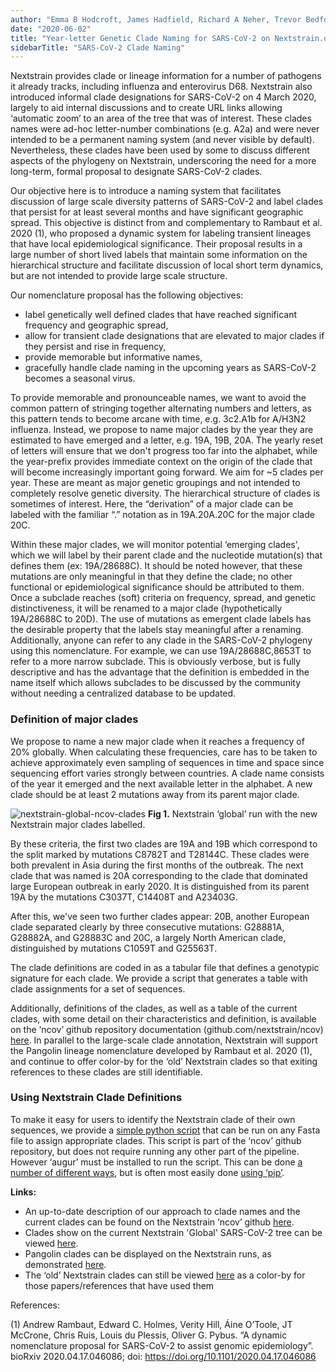 ```yaml
---
author: "Emma B Hodcroft, James Hadfield, Richard A Neher, Trevor Bedford"
date: "2020-06-02"
title: "Year-letter Genetic Clade Naming for SARS-CoV-2 on Nextstrain.org"
sidebarTitle: "SARS-CoV-2 Clade Naming"
---
```


Nextstrain provides clade or lineage information for a number of pathogens it already tracks, including influenza and enterovirus D68. Nextstrain also introduced informal clade designations for SARS-CoV-2 on 4 March 2020, largely to aid internal discussions and to create URL links allowing ‘automatic zoom’ to an area of the tree that was of interest. These clades names were ad-hoc letter-number combinations (e.g. A2a) and were never intended to be a permanent naming system (and never visible by default). Nevertheless, these clades have been used by some to discuss different aspects of the phylogeny on Nextstrain, underscoring the need for a more long-term, formal proposal to designate SARS-CoV-2 clades.

Our objective here is to introduce a naming system that facilitates discussion of large scale diversity patterns of SARS-CoV-2 and label clades that persist for at least several months and have significant geographic spread. This objective is distinct from and complementary to Rambaut et al. 2020 (1), who proposed a dynamic system for labeling transient lineages that have local epidemiological significance. Their proposal results in a large number of short lived labels that maintain some information on the hierarchical structure and facilitate discussion of local short term dynamics, but are not intended to provide large scale structure.

Our nomenclature proposal has the following objectives:
* label genetically well defined clades that have reached significant frequency and geographic spread,
* allow for transient clade designations that are elevated to major clades if they persist and rise in frequency,
* provide memorable but informative names,
* gracefully handle clade naming in the upcoming years as SARS-CoV-2 becomes a seasonal virus.

To provide memorable and pronounceable names, we want to avoid the common pattern of stringing together alternating numbers and letters, as this pattern tends to become arcane with time, e.g. 3c2.A1b for A/H3N2 influenza. Instead, we propose to name major clades by the year they are estimated to have emerged and a letter, e.g. 19A, 19B, 20A. The yearly reset of letters will ensure that we don't progress too far into the alphabet, while the year-prefix provides immediate context on the origin of the clade that will become increasingly important going forward. We aim for ~5 clades per year. These are meant as major genetic groupings and not intended to completely resolve genetic diversity. The hierarchical structure of clades is sometimes of interest. Here, the “derivation” of a major clade can be labeled with the familiar “.” notation as in 19A.20A.20C for the major clade 20C.

Within these major clades, we will monitor potential ‘emerging clades', which we will label by their parent clade and the nucleotide mutation(s) that defines them (ex: 19A/28688C). It should be noted however, that these mutations are only meaningful in that they define the clade; no other functional or epidemiological significance should be attributed to them. Once a subclade reaches (soft) criteria on frequency, spread, and genetic distinctiveness, it will be renamed to a major clade (hypothetically 19A/28688C to 20D). The use of mutations as emergent clade labels has the desirable property that the labels stay meaningful after a renaming. Additionally, anyone can refer to any clade in the SARS-CoV-2 phylogeny using this nomenclature. For example, we can use 19A/28688C,8653T to refer to a more narrow subclade. This is obviously verbose, but is fully descriptive and has the advantage that the definition is embedded in the name itself which allows subclades to be discussed by the community without needing a centralized database to be updated.

### Definition of major clades
We propose to name a new major clade when it reaches a frequency of 20% globally. When calculating these frequencies, care has to be taken to achieve approximately even sampling of sequences in time and space since sequencing effort varies strongly between countries. A clade name consists of the year it emerged and the next available letter in the alphabet. A new clade should be at least 2 mutations away from its parent major clade.

![nextstrain-global-ncov-clades](img/clades-2June.PNG)
**Fig 1.** Nextstrain ‘global’ run with the new Nextstrain major clades labelled.

By these criteria, the first two clades are 19A and 19B which correspond to the split marked by mutations C8782T and T28144C. These clades were both prevalent in Asia during the first months of the outbreak. The next clade that was named is 20A corresponding to the clade that dominated large European outbreak in early 2020. It is distinguished from its parent 19A by the mutations C3037T, C14408T and A23403G.

After this, we've seen two further clades appear: 20B, another European clade separated clearly by three consecutive mutations: G28881A, G28882A, and G28883C and 20C, a largely North American clade, distinguished by mutations C1059T and G25563T.

The clade definitions are coded in as a tabular file that defines a genotypic signature for each clade. We provide a script that generates a table with clade assignments for a set of sequences.

Additionally, definitions of the clades, as well as a table of the current clades, with some detail on their characteristics and definition, is available on the ‘ncov’ github repository documentation (github.com/nextstrain/ncov) [here](https://github.com/nextstrain/ncov/blob/master/docs/clades.md). In parallel to the large-scale clade annotation, Nextstrain will support the Pangolin lineage nomenclature developed by Rambaut et al. 2020 (1), and continue to offer color-by for the ‘old’ Nextstrain clades so that exiting references to these clades are still identifiable.

### Using Nextstrain Clade Definitions
To make it easy for users to identify the Nextstrain clade of their own sequences, we provide a [simple python script](https://github.com/nextstrain/ncov/blob/master/assign_clades.py) that can be run on any Fasta file to assign appropriate clades. This script is part of the ‘ncov’ github repository, but does not require running any other part of the pipeline. However ‘augur’ must be installed to run the script. This can be done [a number of different ways](https://nextstrain.org/docs/getting-started/local-installation#install-augur-with-python), but is often most easily done [using ‘pip’](https://nextstrain-augur.readthedocs.io/en/stable/installation/installation.html#using-pip-from-pypi).

**Links:**
* An up-to-date description of our approach to clade names and the current clades can be found on the Nextstrain ‘ncov’ github [here](https://github.com/nextstrain/ncov/blob/master/docs/clades.md).
* Clades show on the current Nextstrain 'Global' SARS-CoV-2 tree can be viewed [here](https://nextstrain.org/ncov/global?branchLabel=clade&c=clade_membership).
* Pangolin clades can be displayed on the Nextstrain runs, as demonstrated [here](https://nextstrain.org/ncov/global?branchLabel=none&c=pangolin_lineage).
* The ‘old’ Nextstrain clades can still be viewed [here](https://nextstrain.org/ncov/global?branchLabel=none&c=legacy_clade_membership) as a color-by for those papers/references that have used them

References:

(1) Andrew Rambaut, Edward C. Holmes, Verity Hill, Áine O’Toole, JT McCrone, Chris Ruis, Louis du Plessis, Oliver G. Pybus. “A dynamic nomenclature proposal for SARS-CoV-2 to assist genomic epidemiology”. bioRxiv 2020.04.17.046086; doi: https://doi.org/10.1101/2020.04.17.046086
